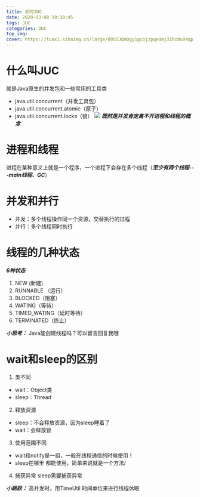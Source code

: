 ```yaml
---
title: 初时JUC
date: 2020-03-08 19:30:45
tags: JUC
categories: JUC
top_img: 
cover: https://tvax1.sinaimg.cn/large/005DJQmOgy1gcojzpqe0mj31hc0u04qp.jpg
---
```

# 什么叫JUC
就是Java原生的并发包和一些常用的工具类
+ java.util.concurrent（并发工具包）
+ java.util.concurrent.atomic（原子）
+ java.util.concurrent.locks（锁）
![](https://tvax4.sinaimg.cn/large/005DJQmOgy1gcq35s33h2j30ot02pwef.jpg)
***既然是并发肯定离不开进程和线程的概念***
# 进程和线程
进程在某种意义上就是一个程序，一个进程下会存在多个线程（***至少有两个线程---main线程、GC***）
# 并发和并行
+ 并发：多个线程操作同一个资源，交替执行的过程
+ 并行：多个线程同时执行
# 线程的几种状态
***6种状态***
1. NEW (新建)
2. RUNNABLE （运行）
3. BLOCKED（阻塞）
4. WATING（等待）
5. TIMED_WATING（延时等待）
6. TERMINATED（终止）

***小思考：***
Java能创建线程吗？可以留言回复我哦
# wait和sleep的区别
1. 类不同
+ wait：Object类
+ sleep：Thread
2. 释放资源
+ sleep：不会释放资源，因为sleep睡着了
+ wait：会释放锁
3. 使用范围不同
+ wait和notify是一组，一般在线程通信的时候使用！
+ sleep在哪里 都能使用，简单来说就是一个方法/
4. 捕获异常
sleep需要捕获异常

***小跳跃：***
高并发时，用TimeUtil 时间单位来进行线程休眠